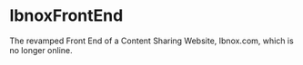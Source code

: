 # IbnoxFrontEnd
The revamped Front End of a Content Sharing Website, Ibnox.com, which is no longer online.
